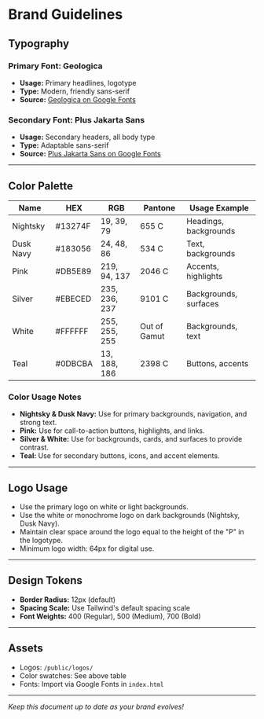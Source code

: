 # Brand Guidelines

## Typography

### Primary Font: Geologica
- **Usage:** Primary headlines, logotype
- **Type:** Modern, friendly sans-serif
- **Source:** [Geologica on Google Fonts](https://fonts.google.com/specimen/Geologica)

### Secondary Font: Plus Jakarta Sans
- **Usage:** Secondary headers, all body type
- **Type:** Adaptable sans-serif
- **Source:** [Plus Jakarta Sans on Google Fonts](https://fonts.google.com/specimen/Plus+Jakarta+Sans)

---

## Color Palette

| Name         | HEX     | RGB           | Pantone      | Usage Example           |
|--------------|---------|---------------|--------------|-------------------------|
| Nightsky     | #13274F | 19, 39, 79    | 655 C        | Headings, backgrounds   |
| Dusk Navy    | #183056 | 24, 48, 86    | 534 C        | Text, backgrounds       |
| Pink         | #DB5E89 | 219, 94, 137  | 2046 C       | Accents, highlights     |
| Silver       | #EBECED | 235, 236, 237 | 9101 C       | Backgrounds, surfaces   |
| White        | #FFFFFF | 255, 255, 255 | Out of Gamut | Backgrounds, text       |
| Teal         | #0DBCBA | 13, 188, 186  | 2398 C       | Buttons, accents        |

### Color Usage Notes
- **Nightsky & Dusk Navy:** Use for primary backgrounds, navigation, and strong text.
- **Pink:** Use for call-to-action buttons, highlights, and links.
- **Silver & White:** Use for backgrounds, cards, and surfaces to provide contrast.
- **Teal:** Use for secondary buttons, icons, and accent elements.

---

## Logo Usage
- Use the primary logo on white or light backgrounds.
- Use the white or monochrome logo on dark backgrounds (Nightsky, Dusk Navy).
- Maintain clear space around the logo equal to the height of the "P" in the logotype.
- Minimum logo width: 64px for digital use.

---

## Design Tokens
- **Border Radius:** 12px (default)
- **Spacing Scale:** Use Tailwind's default spacing scale
- **Font Weights:** 400 (Regular), 500 (Medium), 700 (Bold)

---

## Assets
- Logos: `/public/logos/`
- Color swatches: See above table
- Fonts: Import via Google Fonts in `index.html`

---

_Keep this document up to date as your brand evolves!_ 